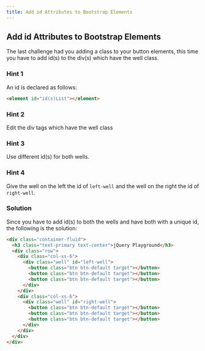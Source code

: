 ```yaml
---
title: Add id Attributes to Bootstrap Elements
---
```

## Add id Attributes to Bootstrap Elements

The last challenge had you adding a class to your button elements, this time you have to add id(s) to the div(s) which have the well class.

### Hint 1

An id is declared as follows:

```html
<element id="id(s)List"></element>
```

### Hint 2

Edit the div tags which have the well class

### Hint 3

Use different id(s) for both wells.

### Hint 4

Give the well on the left the id of ``` left-well ``` and the well on the right the id of ``` right-well ```.

### Solution

Since you have to add id(s) to both the wells and have both with a unique id, the following is the solution:

```html
<div class="container-fluid">
  <h3 class="text-primary text-center">jQuery Playground</h3>
  <div class="row">
    <div class="col-xs-6">
      <div class="well" id="left-well">
        <button class="btn btn-default target"></button>
        <button class="btn btn-default target"></button>
        <button class="btn btn-default target"></button>
      </div>
    </div>
    <div class="col-xs-6">
      <div class="well" id="right-well">
        <button class="btn btn-default target"></button>
        <button class="btn btn-default target"></button>
        <button class="btn btn-default target"></button>
      </div>
    </div>
  </div>
</div>
```

